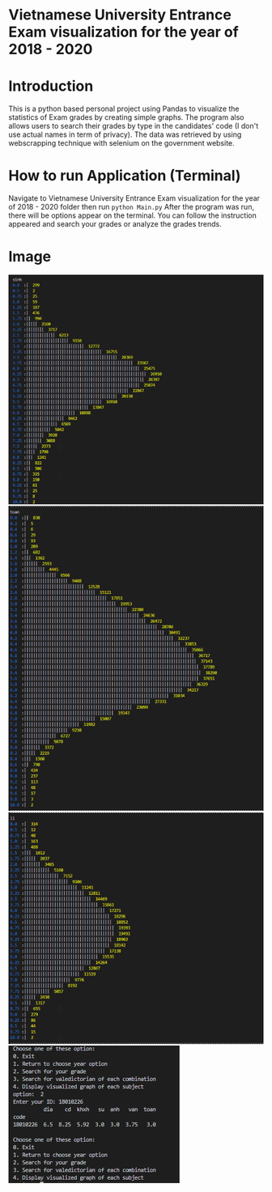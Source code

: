 # Vietnamese University Entrance Exam visualization for the year of 2018 - 2020

# Introduction

This is a python based personal project using Pandas to visualize the statistics of Exam grades by creating simple graphs. The program also allows users to search their grades by
type in the candidates' code (I don't use actual names in term of privacy). The data was retrieved by using webscrapping technique with selenium on the government website.

# How to run Application (Terminal)

Navigate to Vietnamese University Entrance Exam visualization for the year of 2018 - 2020 folder then run ``` python Main.py ```
After the program was run, there will be options appear on the terminal. You can follow the instruction appeared and search your grades or analyze the grades trends.

# Image
![Biology](/Image/Biology_Graph.png)
![Math](/Image/Math_Graph.png)
![Physic](/Image/Physic_Graph.png)
![Search](/Image/Search_grades.png)
